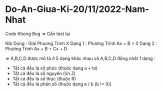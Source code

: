 # Do-An-Giua-Ki-20/11/2022-Nam-Nhat
Code Khong Bug => Cần test lại 

Nội Dung : Giải Phuong Trình X 
Dạng 1 : Phương Trình Ax + B = 0 
Dạng 2 : Phương Trình Ax + B = Cx + D

=> A,B,C,D được mô tả ở 5 dạng khác nhau và A,B,C,D đồng nhất 1 dạng : 
+ Tất cả đều là số phức (thuộc dạng a + bi)
+ Tất cả đều là số nguyên (\in Z)
+ Tất cả đều là số thực (thuộc R) 
+ Tất cả đều là phân số (thuộc dạng a / b (b != 0))
